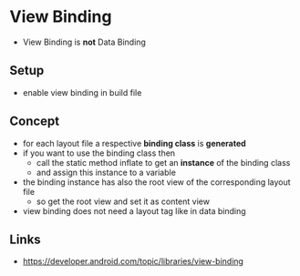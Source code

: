 # View Binding
* View Binding is __not__ Data Binding

## Setup
* enable view binding in build file

## Concept
* for each layout file a respective __binding class__ is __generated__
* if you want to use the binding class then
    * call the static method inflate to get an __instance__ of the binding class
    * and assign this instance to a variable
* the binding instance has also the root view of the corresponding layout file
    * so get the root view and set it as content view
* view binding does not need a layout tag like in data binding

## Links
* https://developer.android.com/topic/libraries/view-binding